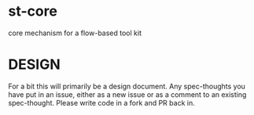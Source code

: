 st-core
=======

core mechanism for a flow-based tool kit

DESIGN
======

For a bit this will primarily be a design document. Any spec-thoughts you have put in an issue, either as a new issue or as a comment to an existing spec-thought. Please write code in a fork and PR back in. 
